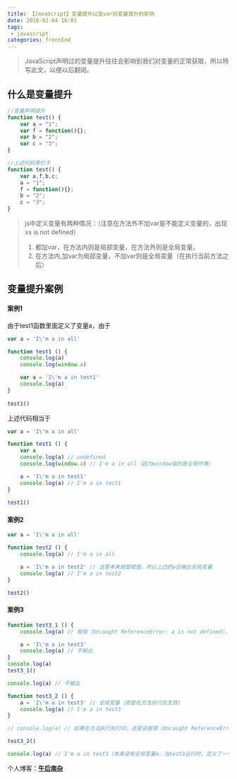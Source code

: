 ```yaml
---
title: 【JavaScript】变量提升以及var对变量提升的影响
date: 2018-02-04 16:01
tags:
 - javascript       
categories: frontEnd
---
```


> JavaScript声明过的变量提升往往会影响到我们对变量的正常获取，所以特写此文，以便以后翻阅。

<!-- more -->

## 什么是变量提升

```javascript
//变量声明提升
function test() {
    var a = "1";
    var f = function(){};
    var b = "2";
    var c = "3";
}

//上述代码等价于
function test() {
    var a,f,b,c;
    a = "1";
    f = function(){};
    b = "2";
    c = "3";
}
```

> js中定义变量有两种情况：（注意在方法外不加var是不能定义变量的，出现xx  is not defined）  
>  1. 都加var，在方法内则是局部变量，在方法外则是全局变量。  
>  2. 在方法内,加var为局部变量，不加var则是全局变量（在执行当前方法之后）  

## 变量提升案例

#### 案例1

由于test1函数里面定义了变量a，由于

```javascript
var a = 'I\'m a in all'

function test1 () {
    console.log(a)
    console.log(window.a)

    var a = 'I\'m a in test1'
    console.log(a)
}
    
test1()
```

上述代码相当于

```javascript
var a = 'I\'m a in all'

function test1 () {
    var a
    console.log(a) // undefined
    console.log(window.a) // I'm a in all（因为window指的是全局环境）

    a = 'I\'m a in test1'
    console.log(a) // I'm a in test1
}
    
test1()
```

#### 案例2

```javascript
var a = 'I\'m a in all'

function test2 () {
    console.log(a) // I'm a in all

    a = 'I\'m a in test2' // 这里本来就是赋值，所以上边的a会输出全局变量
    console.log(a) // I'm a in test2
}

test2()
```

#### 案例3

```javascript
function test3_1 () {
    console.log(a) // 报错（Uncaught ReferenceError: a is not defined），阻断以下代码的运行

    a = 'I\'m a in test3'
    console.log(a) // 不输出
}
console.log(a)
test3_1()

console.log(a) // 不输出
```

```javascript
function test3_2 () {
    a = 'I\'m a in test3' // 全局变量（但是在方法执行后生效）
    console.log(a) // I'm a in test3
}

// console.log(a) // 如果在方法执行前打印，还是会报错（Uncaught ReferenceError: a is not defined），阻断以下代码的运行

test3_2()

console.log(a) // I'm a in test3（本来没有全局变量a，当test3运行时，定义了一个全局变量a，所以这里会输出）
```
个人博客：[**午后南杂**](http://recoluan.gitlab.io) 